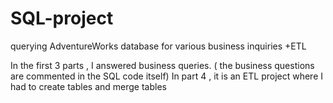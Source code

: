 # SQL-project
querying AdventureWorks database for various business inquiries +ETL

In the first 3 parts , I answered business queries. ( the business questions are commented in the SQL code itself)
In part 4 , it is an ETL project where I had to create tables and merge tables 

